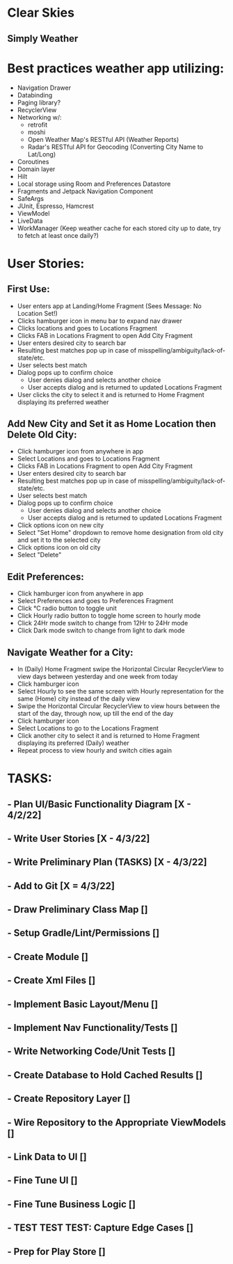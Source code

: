 # Clear Skies
## Simply Weather

# Best practices weather app utilizing:

- Navigation Drawer
- Databinding
- Paging library?
- RecyclerView
- Networking w/:
  - retrofit
  - moshi
  - Open Weather Map's RESTful API (Weather Reports)
  - Radar's RESTful API for Geocoding (Converting City Name to Lat/Long)
- Coroutines
- Domain layer
- Hilt
- Local storage using Room and Preferences Datastore
- Fragments and Jetpack Navigation Component
- SafeArgs
- JUnit, Espresso, Hamcrest
- ViewModel
- LiveData
- WorkManager (Keep weather cache for each stored city up to date, try to fetch at least once daily?)

# User Stories:

## First Use:
- User enters app at Landing/Home Fragment (Sees Message: No Location Set!)
- Clicks hamburger icon in menu bar to expand nav drawer
- Clicks locations and goes to Locations Fragment
- Clicks FAB in Locations Fragment to open Add City Fragment
- User enters desired city to search bar
- Resulting best matches pop up in case of misspelling/ambiguity/lack-of-state/etc.
- User selects best match
- Dialog pops up to confirm choice
    - User denies dialog and selects another choice
    - User accepts dialog and is returned to updated Locations Fragment
- User clicks the city to select it and is returned to Home Fragment displaying its preferred weather

## Add New City and Set it as Home Location then Delete Old City:
- Click hamburger icon from anywhere in app
- Select Locations and goes to Locations Fragment
- Clicks FAB in Locations Fragment to open Add City Fragment
- User enters desired city to search bar
- Resulting best matches pop up in case of misspelling/ambiguity/lack-of-state/etc.
- User selects best match
- Dialog pops up to confirm choice
    - User denies dialog and selects another choice
    - User accepts dialog and is returned to updated Locations Fragment
- Click options icon on new city
- Select "Set Home" dropdown to remove home designation from old city and set it to the selected city
- Click options icon on old city
- Select "Delete"

## Edit Preferences:
- Click hamburger icon from anywhere in app
- Select Preferences and goes to Preferences Fragment
- Click °C radio button to toggle unit
- Click Hourly radio button to toggle home screen to hourly mode
- Click 24Hr mode switch to change from 12Hr to 24Hr mode
- Click Dark mode switch to change from light to dark mode

## Navigate Weather for a City:
- In (Daily) Home Fragment swipe the Horizontal Circular RecyclerView to view days between yesterday and one week from today
- Click hamburger icon
- Select Hourly to see the same screen with Hourly representation for the same (Home) city instead of the daily view
- Swipe the Horizontal Circular RecyclerView to view hours between the start of the day, through now, up till the end of the day
- Click hamburger icon
- Select Locations to go to the Locations Fragment
- Click another city to select it and is returned to Home Fragment displaying its preferred (Daily) weather
- Repeat process to view hourly and switch cities again

# TASKS:

## - Plan UI/Basic Functionality Diagram [X - 4/2/22]

## - Write User Stories [X - 4/3/22]

## - Write Preliminary Plan (TASKS) [X - 4/3/22]

## - Add to Git [X = 4/3/22]

## - Draw Preliminary Class Map []

## - Setup Gradle/Lint/Permissions []

## - Create Module []

## - Create Xml Files []

## - Implement Basic Layout/Menu []

## - Implement Nav Functionality/Tests []

## - Write Networking Code/Unit Tests []

## - Create Database to Hold Cached Results []

## - Create Repository Layer []

## - Wire Repository to the Appropriate ViewModels []

## - Link Data to UI []

## - Fine Tune UI []

## - Fine Tune Business Logic []

## - TEST TEST TEST: Capture Edge Cases []

## - Prep for Play Store []



